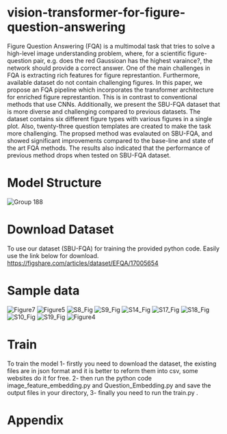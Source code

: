 # vision-transformer-for-figure-question-answering
Figure Question Answering (FQA) is a multimodal task that tries to solve a high-level image understanding problem, where, for a scientific figure-question pair, e.g. does the red Gaussioan has the highest varaince?, the network should provide a correct answer. One of the main challenges in FQA is extracting rich features for figure represtantion. Furthermore, available dataset do not contain challenging figures. In this paper, we propose an FQA pipeline which incorporates the transformer architecture for enriched figure represtantion. This is in contrast to conventional methods that use CNNs. Additionally, we present the SBU-FQA dataset that is more diverse and challenging  compared to previous datasets. The dataset contains six different figure types with various figures in a single plot. Also, twenty-three question templates are created to make the task more challenging. The propsed method was evalauted on SBU-FQA, and showed significant improvements compared to the base-line and state of the art FQA methods. The results also indicated that the performance of previous method drops when tested on SBU-FQA dataset. 

# Model Structure 
![Group 188](https://user-images.githubusercontent.com/65096744/163026487-ba298f61-00e1-4051-bc72-b3d3fcc8fd1d.png)

# Download Dataset

To use our dataset (SBU-FQA) for training the provided python code. Easily use the link below for download.
https://figshare.com/articles/dataset/EFQA/17005654

# Sample data
![Figure7](https://user-images.githubusercontent.com/65096744/163022734-e417ed48-15ea-4a57-b2ce-6eea08f731f3.png)
![Figure5](https://user-images.githubusercontent.com/65096744/163022804-a255cf36-f7c1-46d2-9ef6-31af26a75a61.png)
![S8_Fig](https://user-images.githubusercontent.com/65096744/163022894-da5d8456-5246-4de9-9f76-a2d1cdb7839e.png)
![S9_Fig](https://user-images.githubusercontent.com/65096744/163022901-0daccfb1-f9a2-4b3e-bc57-f417bcd71ccf.png)
![S14_Fig](https://user-images.githubusercontent.com/65096744/163022910-3cc5de10-85aa-4569-ba5c-c72c2034e7d4.png)
![S17_Fig](https://user-images.githubusercontent.com/65096744/163022918-54f3b83c-89d0-4dd7-b33e-7a90b41d5a72.png)
![S18_Fig](https://user-images.githubusercontent.com/65096744/163022934-144ac332-bcee-44bb-be2d-52606b81dd27.png)
![S10_Fig](https://user-images.githubusercontent.com/65096744/163022953-14dec422-1358-467c-b03b-f8162754de6b.png)
![S19_Fig](https://user-images.githubusercontent.com/65096744/163022960-b21364a5-7b60-4409-a098-a7581172eccd.png)
![Figure4](https://user-images.githubusercontent.com/65096744/163022989-93faebe5-86c5-4e2e-92b4-40a503d15b4c.png)

# Train 
To train the model
1- firstly you need to download the dataset, the existing files are in json format and it is better to reform them into csv, some websites do it for free.
2- then run the python code image_feature_embedding.py and Question_Embedding.py and save the output files in your directory, 
3- finally you need to run the train.py . 

# Appendix

